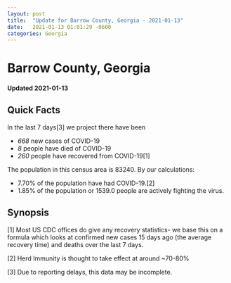 ```yaml
---
layout: post
title:  "Update for Barrow County, Georgia - 2021-01-13"
date:   2021-01-13 01:01:29 -0600
categories: Georgia
---
```


# Barrow County, Georgia
#### Updated 2021-01-13

## Quick Facts

In the last 7 days[3] we project there have been
- *668* new cases of COVID-19
- *8* people have died of COVID-19
- *260* people have recovered from COVID-19[1]

The population in this census area is 83240. By our calculations:
- 7.70% of the population have had COVID-19.[2]
- 1.85% of the population or 1539.0 people are actively fighting the virus.

## Synopsis




[1] Most US CDC offices do give any recovery statistics- we base this on a formula which looks at confirmed new cases
15 days ago (the average recovery time) and deaths over the last 7 days.

[2] Herd Immunity is thought to take effect at around ~70-80%

[3] Due to reporting delays, this data may be incomplete.
 
    